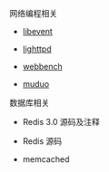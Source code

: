 网络编程相关

- [libevent](https://github.com/libevent/libevent)

- [lighttpd](https://github.com/lighttpd/lighttpd1.4)

- [webbench](https://github.com/EZLippi/WebBench)

- [muduo](https://github.com/chenshuo/muduo)

数据库相关

- Redis 3.0 源码及注释

- Redis 源码

- memcached
